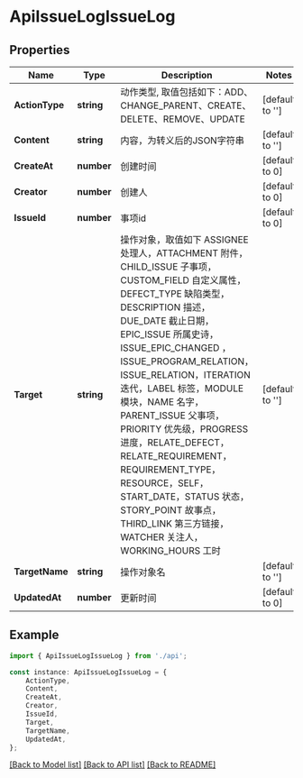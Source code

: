 # ApiIssueLogIssueLog


## Properties

Name | Type | Description | Notes
------------ | ------------- | ------------- | -------------
**ActionType** | **string** | 动作类型, 取值包括如下：ADD、CHANGE_PARENT、CREATE、DELETE、REMOVE、UPDATE | [default to '']
**Content** | **string** | 内容，为转义后的JSON字符串 | [default to '']
**CreateAt** | **number** | 创建时间 | [default to 0]
**Creator** | **number** | 创建人 | [default to 0]
**IssueId** | **number** | 事项id | [default to 0]
**Target** | **string** | 操作对象，取值如下 ASSIGNEE  处理人，ATTACHMENT 附件，CHILD_ISSUE  子事项，CUSTOM_FIELD  自定义属性，DEFECT_TYPE 缺陷类型，DESCRIPTION 描述，DUE_DATE 截止日期，EPIC_ISSUE 所属史诗，ISSUE_EPIC_CHANGED ，ISSUE_PROGRAM_RELATION，ISSUE_RELATION，ITERATION 迭代，LABEL 标签，MODULE 模块，NAME 名字，PARENT_ISSUE 父事项，PRIORITY 优先级，PROGRESS 进度，RELATE_DEFECT，RELATE_REQUIREMENT，REQUIREMENT_TYPE，RESOURCE，SELF，START_DATE，STATUS 状态，STORY_POINT 故事点，THIRD_LINK 第三方链接，WATCHER 关注人，WORKING_HOURS 工时 | [default to '']
**TargetName** | **string** | 操作对象名 | [default to '']
**UpdatedAt** | **number** | 更新时间 | [default to 0]

## Example

```typescript
import { ApiIssueLogIssueLog } from './api';

const instance: ApiIssueLogIssueLog = {
    ActionType,
    Content,
    CreateAt,
    Creator,
    IssueId,
    Target,
    TargetName,
    UpdatedAt,
};
```

[[Back to Model list]](../README.md#documentation-for-models) [[Back to API list]](../README.md#documentation-for-api-endpoints) [[Back to README]](../README.md)
